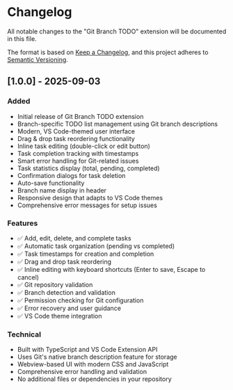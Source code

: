 # Changelog

All notable changes to the "Git Branch TODO" extension will be documented in this file.

The format is based on [Keep a Changelog](https://keepachangelog.com/en/1.0.0/),
and this project adheres to [Semantic Versioning](https://semver.org/spec/v2.0.0.html).

## [1.0.0] - 2025-09-03

### Added
- Initial release of Git Branch TODO extension
- Branch-specific TODO list management using Git branch descriptions
- Modern, VS Code-themed user interface
- Drag & drop task reordering functionality
- Inline task editing (double-click or edit button)
- Task completion tracking with timestamps
- Smart error handling for Git-related issues
- Task statistics display (total, pending, completed)
- Confirmation dialogs for task deletion
- Auto-save functionality
- Branch name display in header
- Responsive design that adapts to VS Code themes
- Comprehensive error messages for setup issues

### Features
- ✅ Add, edit, delete, and complete tasks
- ✅ Automatic task organization (pending vs completed)
- ✅ Task timestamps for creation and completion
- ✅ Drag and drop task reordering
- ✅ Inline editing with keyboard shortcuts (Enter to save, Escape to cancel)
- ✅ Git repository validation
- ✅ Branch detection and validation
- ✅ Permission checking for Git configuration
- ✅ Error recovery and user guidance
- ✅ VS Code theme integration

### Technical
- Built with TypeScript and VS Code Extension API
- Uses Git's native branch description feature for storage
- Webview-based UI with modern CSS and JavaScript
- Comprehensive error handling and validation
- No additional files or dependencies in your repository
